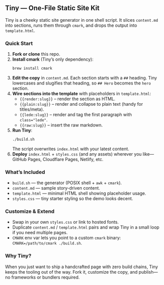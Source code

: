## Tiny — One-File Static Site Kit

Tiny is a cheeky static site generator in one shell script. It slices `content.md` into sections, runs them through `cmark`, and drops the output into `template.html`.

### Quick Start

1. **Fork or clone** this repo.
2. **Install cmark** (Tiny’s only dependency):
   ```sh
   brew install cmark
   ```
3. **Edit the copy** in `content.md`. Each section starts with a `##` heading. Tiny lowercases and slugifies that heading, so `## Hero` becomes the `hero` section.
4. **Wire sections into the template** with placeholders in `template.html`:
   - `{{render:slug}}` – render the section as HTML.
   - `{{plain:slug}}` – render and collapse to plain text (handy for titles/meta).
   - `{{lede:slug}}` – render and tag the first paragraph with `class="lede"`.
   - `{{raw:slug}}` – insert the raw markdown.
5. **Run Tiny**:
   ```sh
   ./build.sh
   ```
   The script overwrites `index.html` with your latest content.
6. **Deploy** `index.html` + `styles.css` (and any assets) wherever you like—GitHub Pages, Cloudflare Pages, Netlify, etc.

### What’s Included

- `build.sh` — the generator (POSIX shell + `awk` + `cmark`).
- `content.md` — sample story-driven content.
- `template.html` — minimal HTML shell showing placeholder usage.
- `styles.css` — tiny starter styling so the demo looks decent.

### Customize & Extend

- Swap in your own `styles.css` or link to hosted fonts.
- Duplicate `content.md` / `template.html` pairs and wrap Tiny in a small loop if you need multiple pages.
- `CMARK` env var lets you point to a custom `cmark` binary: `CMARK=/path/to/cmark ./build.sh`.

### Why Tiny?

When you just want to ship a handcrafted page with zero build chains, Tiny keeps the tooling out of the way. Fork it, customize the copy, and publish—no frameworks or bundlers required.
